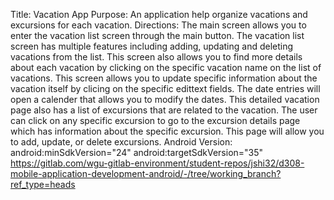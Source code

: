 Title: Vacation App
Purpose: An application help organize vacations and excursions for each vacation.
Directions: The main screen allows you to enter the vacation list screen through the main button. The vacation list screen has multiple features including adding, updating and deleting vacations from the list.
This screen also allows you to find more details about each vacation by clicking on the specific vacation name on the list of vacations. This screen allows you to update specific information about the vacation
itself by clicing on the specific edittext fields. The date entries will open a calender that allows you to modify the dates. This detailed vacation page also has a list of excursions that are related to the vacation.
The user can click on any specific excursion to go to the excursion details page which has information about the specific excursion. This page will allow you to add, update, or delete excursions.
Android Version:  
 android:minSdkVersion="24"
android:targetSdkVersion="35"
https://gitlab.com/wgu-gitlab-environment/student-repos/jshi32/d308-mobile-application-development-android/-/tree/working_branch?ref_type=heads
